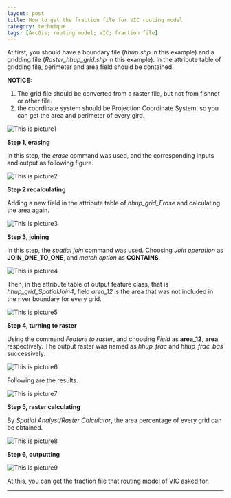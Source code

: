 ```yaml
---
layout: post
title: How to get the fraction file for VIC routing model
category: technique
tags: [ArcGis; routing model; VIC; fraction file]
---
```


At first, you should have a boundary file (*hhup.shp* in this example) and a gridding 
file (*Raster_hhup_grid.shp* in this example). In the attribute table of gridding file, 
perimeter and area field should be contained.

**NOTICE:** 
1. The grid file should be converted from a raster file, but not from fishnet or other file.
2. the coordinate system should be Projection Coordinate System, so you can get the 
area and perimeter of every gird.

![This is picture1](/images/20130816_pic1.jpg)

**Step 1, erasing**

In this step, the *erase* command was used, and the corresponding inputs and output 
as following figure.

![This is picture2](/images/20130816_pic2.jpg)

**Step 2 recalculating**

Adding a new field in the attribute table of *hhup_grid_Erase* and calculating the area 
again.

![This is picture3](/images/20130816_pic3.jpg)

**Step 3, joining**

In this step, the *spatial join* command was used. Choosing *Join operation* 
as **JOIN_ONE_TO_ONE**, and *match option* as **CONTAINS**.

![This is picture4](/images/20130816_pic4.jpg)

Then, in the attribute table of output feature class, that is *hhup_grid_SpatialJoin4*, 
field *area_12* is the area that was not included in the river boundary for every grid.

![This is picture5](/images/20130816_pic5.jpg)

**Step 4, turning to raster**

Using the command *Feature to raster*, and choosing *Field* as **area_12**, **area**, 
respectively. The output raster was named as *hhup_frac* and *hhup_frac_bas* successively.

![This is picture6](/images/20130816_pic6.jpg)

Following are the results.

![This is picture7](/images/20130816_pic7.jpg)

**Step 5, raster calculating**

By *Spatial Analyst/Raster Calculator*, the area percentage of every grid can be obtained.

![This is picture8](/images/20130816_pic8.jpg)

**Step 6, outputting**

![This is picture9](/images/20130816_pic9.jpg)

At this, you can get the fraction file that routing model of VIC asked for.


---
